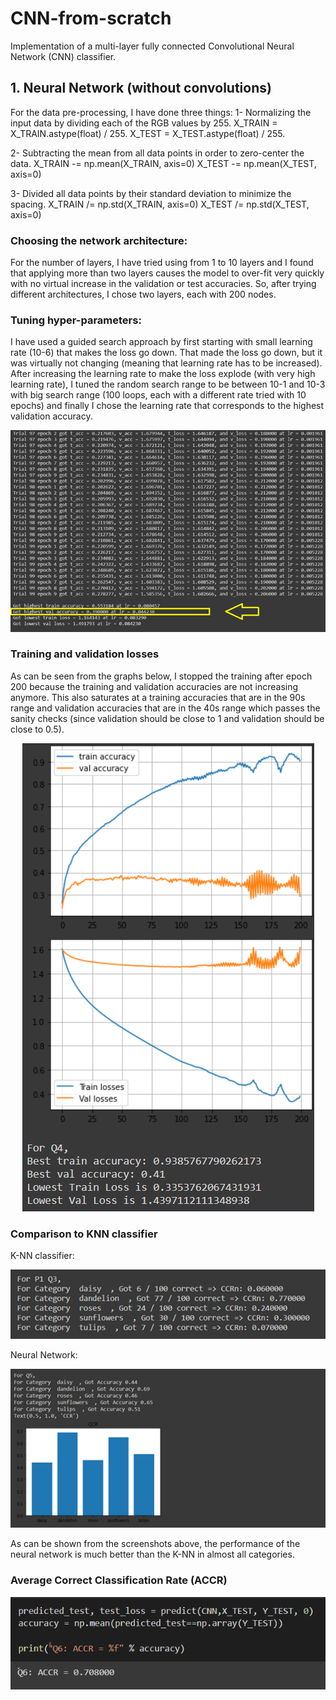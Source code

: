 # CNN-from-scratch
Implementation of a multi-layer fully connected Convolutional Neural Network (CNN) classifier.

## 1. Neural Network (without convolutions)

For the data pre-processing, I have done three things:
1-	Normalizing the input data by dividing each of the RGB values by 255.
X_TRAIN = X_TRAIN.astype(float) / 255.
X_TEST = X_TEST.astype(float) / 255.

2-	Subtracting the mean from all data points in order to zero-center the data.
X_TRAIN -= np.mean(X_TRAIN, axis=0)
X_TEST -= np.mean(X_TEST, axis=0)

3-	Divided all data points by their standard deviation to minimize the spacing.
X_TRAIN /= np.std(X_TRAIN, axis=0)
X_TEST /= np.std(X_TEST, axis=0)

### Choosing the network architecture:
For the number of layers, I have tried using from 1 to 10 layers and I found that applying more than two layers causes the model to over-fit very quickly with no virtual increase in the validation or test accuracies. So, after trying different architectures, I chose two layers, each with 200 nodes.

### Tuning hyper-parameters:
I have used a guided search approach by first starting with small learning rate (10-6) that makes the loss go down. That made the loss go down, but it was virtually not changing (meaning that learning rate has to be increased). After increasing the learning rate to make the loss explode (with very high learning rate), I tuned the random search range to be between 10-1 and 10-3 with big search range (100 loops, each with a different rate tried with 10 epochs) and finally I chose the learning rate that corresponds to the highest validation accuracy.

<p align="center">
<img src="hyper_parameters.png">
</p>

### Training and validation losses
As can be seen from the graphs below, I stopped the training after epoch 200 because the training and validation accuracies are not increasing anymore.  This also saturates at a training accuracies that are in the 90s range and validation accuracies that are in the 40s range which passes the sanity checks (since validation should be close to 1 and validation should be close to 0.5).

<p align="center">
<img src="train_val_loss.png">
</p>

### Comparison to KNN classifier

K-NN classifier:

<p align="center">
<img src="knn_compare.png">
</p>

Neural Network:

<p align="center">
<img src="nn_compare.png">
</p>

As can be shown from the screenshots above, the performance of the neural network is much better than the K-NN in almost all categories. 

### Average Correct Classification Rate (ACCR)

<p align="center">
<img src="accr.png">
</p>

























